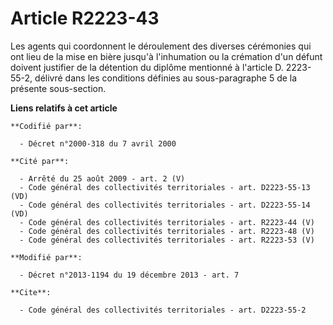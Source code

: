# Article R2223-43

Les agents qui coordonnent le déroulement des diverses cérémonies qui ont lieu de la mise en bière jusqu'à l'inhumation ou la
crémation d'un défunt doivent justifier de la détention du diplôme mentionné à l'article D. 2223-55-2, délivré dans les
conditions définies au sous-paragraphe 5 de la présente sous-section.

**Liens relatifs à cet article**

	**Codifié par**:

	  - Décret n°2000-318 du 7 avril 2000

	**Cité par**:

	  - Arrêté du 25 août 2009 - art. 2 (V)
	  - Code général des collectivités territoriales - art. D2223-55-13 (VD)
	  - Code général des collectivités territoriales - art. D2223-55-14 (VD)
	  - Code général des collectivités territoriales - art. R2223-44 (V)
	  - Code général des collectivités territoriales - art. R2223-48 (V)
	  - Code général des collectivités territoriales - art. R2223-53 (V)

	**Modifié par**:

	  - Décret n°2013-1194 du 19 décembre 2013 - art. 7

	**Cite**:

	  - Code général des collectivités territoriales - art. D2223-55-2
